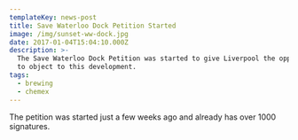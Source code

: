 ```yaml
---
templateKey: news-post
title: Save Waterloo Dock Petition Started
image: /img/sunset-ww-dock.jpg
date: 2017-01-04T15:04:10.000Z
description: >-
  The Save Waterloo Dock Petition was started to give Liverpool the opportunity
  to object to this development.
tags:
  - brewing
  - chemex
---
```

The petition was started just a few weeks ago and already has over 1000 signatures.
